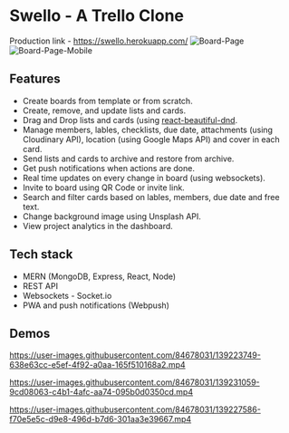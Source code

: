 # Swello - A Trello Clone
Production link - https://swello.herokuapp.com/
![Board-Page](https://user-images.githubusercontent.com/84678031/139229241-56f82dc1-7f07-49ae-adee-05b072039473.PNG)
![Board-Page-Mobile](https://user-images.githubusercontent.com/84678031/139231553-8db29357-9e71-4bf5-af66-269311183059.PNG)

## Features
* Create boards from template or from scratch.
* Create, remove, and update lists and cards.
* Drag and Drop lists and cards (using [react-beautiful-dnd](https://github.com/atlassian/react-beautiful-dnd).
* Manage members, lables, checklists, due date, attachments (using Cloudinary API), location (using Google Maps API) and cover in each card.
* Send lists and cards to archive and restore from archive.
* Get push notifications when actions are done.
* Real time updates on every change in board (using websockets).
* Invite to board using QR Code or invite link.
* Search and filter cards based on lables, members, due date and free text.
* Change background image using Unsplash API.
* View project analytics in the dashboard.

## Tech stack
* MERN (MongoDB, Express, React, Node)
* REST API
* Websockets - Socket.io
* PWA and push notifications (Webpush)

## Demos

https://user-images.githubusercontent.com/84678031/139223749-638e63cc-e5ef-4f92-a0aa-165f510168a2.mp4


https://user-images.githubusercontent.com/84678031/139231059-9cd08063-c4b1-4afc-aa74-095b0d0350cd.mp4


https://user-images.githubusercontent.com/84678031/139227586-f70e5e5c-d9e8-496d-b7d6-301aa3e39667.mp4

